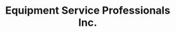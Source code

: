 ---
title: "Equipment Service Professionals Inc."
url: /kuna/equipment-service-professionals-inc/
shop: Allgemein
---